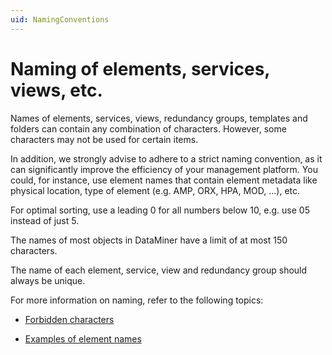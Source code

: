 ```yaml
---
uid: NamingConventions
---
```


# Naming of elements, services, views, etc.

Names of elements, services, views, redundancy groups, templates and folders can contain any combination of characters. However, some characters may not be used for certain items.

In addition, we strongly advise to adhere to a strict naming convention, as it can significantly improve the efficiency of your management platform. You could, for instance, use element names that contain element metadata like physical location, type of element (e.g. AMP, ORX, HPA, MOD, ...), etc.

For optimal sorting, use a leading 0 for all numbers below 10, e.g. use 05 instead of just 5.

The names of most objects in DataMiner have a limit of at most 150 characters.

The name of each element, service, view and redundancy group should always be unique.

For more information on naming, refer to the following topics:

- [Forbidden characters](xref:Forbidden_characters)

- [Examples of element names](xref:Examples_of_element_names)
